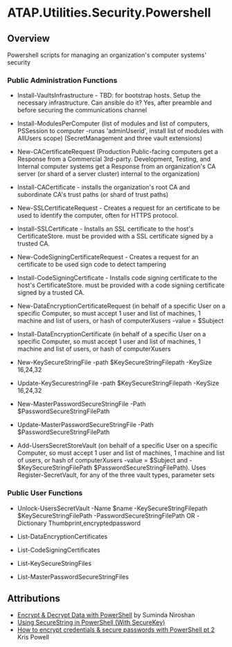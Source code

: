 # ATAP.Utilities.Security.Powershell

## Overview

Powershell scripts for managing an organization's computer systems' security


### Public Administration Functions

- Install-VaultsInfrastructure - TBD: for bootstrap hosts. Setup the necessary infrastructure. Can ansible do it? Yes, after preamble and before securing the communications channel
- Install-ModulesPerComputer (list of modules and list of computers, PSSession to computer -runas 'adminUserid', install list of modules with AllUsers scope) (SecretManagement and three vault extensions)
- New-CACertificateRequest (Production Public-facing computers get a Response from a Commercial 3rd-party. Development, Testing, and Internal computer systems get a Response from an organization's CA server (or shard of a server cluster) internal to the organization)
- Install-CACertificate  - installs the organization's root CA and subordinate CA's trust paths (or shard of trust paths)

- New-SSLCertificateRequest - Creates a request for an certificate to be used to identify the computer, often for HTTPS protocol.
- Install-SSLCertificate - Installs an SSL certificate to the host's CertificateStore. must be provided with a SSL certificate signed by a trusted CA.

- New-CodeSigningCertificateRequest - Creates a request for an certificate to be used sign code to detect tampering
- Install-CodeSigningCertificate - Installs code signing certificate to the host's CertificateStore. must be provided with a code signiing certificate signed by a trusted CA.

- New-DataEncryptionCertificateRequest (in behalf of a specific User on a specific Computer, so must accept 1 user and list of machines, 1 machine and list of users, or hash of computerXusers -value = $Subject
- Install-DataEncryptionCertificate (in behalf of a specific User on a specific Computer, so must accept 1 user and list of machines, 1 machine and list of users, or hash of computerXusers

- New-KeySecureStringFile -path $KeySecureStringFilepath -KeySize 16,24,32
- Update-KeySecurestringFile -path $KeySecureStringFilepath -KeySize 16,24,32

- New-MasterPasswordSecureStringFile -Path $PasswordSecureStringFilePath
- Update-MasterPasswordSecureStringFile -Path $PasswordSecureStringFilePath

- Add-UsersSecretStoreVault (on behalf of a specific User on a specific Computer, so must accept 1 user and list of machines, 1 machine and list of users, or hash of computerXusers -value = $Subject and - $KeySecureStringFilePath $PasswordSecureStringFilePath).  Uses Register-SecretVault, for any of the three vault types, parameter sets

### Public User Functions

- Unlock-UsersSecretVault -Name $name -KeySecureStringFilepath $KeySecureStringFilePath -PasswordSecureStringFilePath OR -Dictionary Thumbprint,encryptedpassword

- List-DataEncryptionCertificates

- List-CodeSigningCertificates
- List-KeySecureStringFiles
- List-MasterPasswordSecureStringFiles

## Attributions

* [Encrypt & Decrypt Data with PowerShell](https://medium.com/@sumindaniro/encrypt-decrypt-data-with-powershell-4a1316a0834b) by Suminda Niroshan
* [Using SecureString in PowerShell (With SecureKey)](https://brainseed.wordpress.com/2016/03/29/using-securestring-in-powershell-with-securekey/)
* [How to encrypt credentials & secure passwords with PowerShell pt 2](https://www.pdq.com/blog/secure-password-with-powershell-encrypting-credentials-part-2/) Kris Powell

